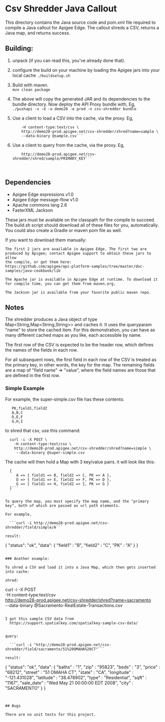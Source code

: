 # Csv Shredder Java Callout 

This directory contains the Java source code and pom.xml file required to
compile a Java callout for Apigee Edge.  The callout shreds a CSV, returns a Java map, and returns success.

## Building:

1. unpack (if you can read this, you've already done that).

2. configure the build on your machine by loading the Apigee jars into your local cache
  ```./buildsetup.sh```

3. Build with maven.  
  ```mvn clean package```

4. The above will copy the generated JAR and its dependencies to the bundle directory.  Now deploy the API Proxy bundle with, Eg,    
   ```./pushapi -v -d -o demo28 -e prod -n csv-shredder bundle```

5. Use a client to load a CSV into the cache, via the proxy. Eg,   
   ```curl -i -X POST \ 
       -H content-type:text/csv \
       http://demo28-prod.apigee.net/csv-shredder/shred?name=sample \
       --data-binary @sample.csv```

6. Use a client to query from the cache, via the proxy. Eg,   
   ```curl -i -X GET \ 
       http://demo28-prod.apigee.net/csv-shredder/shred/sample/PRIMARY_KEY```



## Dependencies

- Apigee Edge expressions v1.0
- Apigee Edge message-flow v1.0
- Apache commons lang 2.6
- FasterXML Jackson

These jars must be available on the classpath for the compile to
succeed. The build.sh script should download all of these files for
you, automatically. You could also create a Gradle or maven pom file as
well. 

If you want to download them manually: 

    The first 2 jars are available in Apigee Edge. The first two are
    produced by Apigee; contact Apigee support to obtain these jars to allow
    the compile, or get them here: 
    https://github.com/apigee/api-platform-samples/tree/master/doc-samples/java-cookbook/lib

    The Apache jar is available in Apigee Edge at runtime. To download it for compile time, you can get them from maven.org. 

    The Jackson jar is available from your favorite public maven repo. 

## Notes

The shredder produces a Java object of type Map<String,Map<String,String>>
and caches it. It uses the queryparam "name" to store the cached item.
For this demonstration, you can have as many different cached maps as you like, each accessible by name. 

The first row of the CSV is expected to be the header row, which defines the names of the fields in each row. 

For all subsequent rows, the first field in each row of the CSV is
treated as the primary key, in other words, the key for the map.  The remaining fields
are a map of "field name" => "value", where the field names are those
that are defined in the first row.  


### Simple Example 

For example, the super-simple.csv file has these contents:

```
   PK,field1,field2
   A,B,C
   D,E,F
   G,H,I
```

to shred that csv, use this command:

```
  curl -i -X POST \
    -H content-type:text/csv \
    http://demo28-prod.apigee.net/csv-shredder/shred?name=simple \
     --data-binary @super-simple.csv
```

The cache will then hold a Map with 3 key/value pairs. it will look like this: 

```
  { 
     A => { field1 => B, field2 => C, PK => A },
     D => { field1 => E, field2 => F, PK => D },
     G => { field1 => H, field2 => I, PK => G }
  }```


To query the map, you must specify the map name, and the "primary key", both of which are passed as url path elements. 

For example, 

  ```curl -i http://demo28-prod.apigee.net/csv-shredder/field/simple/A```

result: 
```
{
  "status": "ok",
  "data": {
    "field1" : "B",
    "field2" : "C",
    "PK" : "A"
  }
}
```

### Another example: 

To shred a CSV and load it into a Java Map, which then gets inserted into cache: 

shred: 
```
  curl -i -X POST \
    -H content-type:text/csv \
    http://demo28-prod.apigee.net/csv-shredder/shred?name=sacramento \
     --data-binary @Sacramento-RealEstate-Transactions.csv
```

I got this sample CSV data from 
  https://support.spatialkey.com/spatialkey-sample-csv-data/


query: 

  ```curl -i "http://demo28-prod.apigee.net/csv-shredder/field/sacramento/51%20OMAHA%20CT"```

result:

```
{
  "status": "ok",
  "data": {
    "baths" : "1",
    "zip" : "95823",
    "beds" : "3",
    "price" : "68212",
    "street" : "51 OMAHA CT",
    "state" : "CA",
    "longitude" : "-121.431028",
    "latitude" : "38.478902",
    "type" : "Residential",
    "sqft" : "1167",
    "sale_date" : "Wed May 21 00:00:00 EDT 2008",
    "city" : "SACRAMENTO"
  }
}
```


## Bugs

There are no unit tests for this project.
